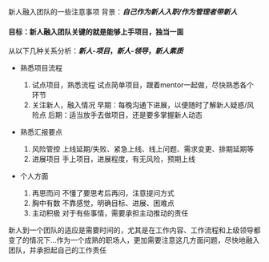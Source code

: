 
新人融入团队的一些注意事项
背景：***自己作为新人入职/作为管理者带新人***

#### 目标：新人融入团队关键的就是能够上手项目，独当一面
从以下几种关系分析：***新人-项目*，*新人-领导*，*新人素质***

 - 熟悉项目流程
      1. 试点项目，熟悉流程
           试点简单项目，跟着mentor一起做，尽快熟悉各个环节
      2. 关注新人，融入情况
           早期：每晚沟通下进展，以便随时了解新人疑惑/风险点
           后期：适当放手去做项目，还是要多掌握新人动态

- 熟悉汇报要点
   1. 风险管控
       上线延期/失败、紧急上线、线上问题、需求变更、排期延期等
   2. 进展项目
       手上项目，进展程度，有无风险，预期上线

- 个人方面
   1. 再思而问
       不懂了要思考后再问，注意提问方式
   2.  胸中有数
      不靠感觉，明确目标、进展、困难点
   3. 主动积极
       对于有些事情，需要承担主动推动的责任

新人到一个团队的适应是需要时间的，尤其是在工作内容、工作流程和上级领导都变了的情况下...作为一个成熟的职场人，更加需要注意这几方面问题，尽快地融入团队，并承担起自己的工作责任
<!--stackedit_data:
eyJoaXN0b3J5IjpbNTkxMDAzODg4LDE3NTc0NjY2NzJdfQ==
-->